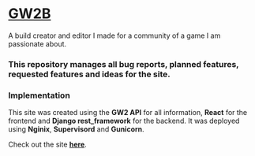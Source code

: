 # [GW2B](https://gw2b.wilsonmacleod.com/)

A build creator and editor I made for a community of a game I am passionate about.

### This repository manages all bug reports, planned features, requested features and ideas for the site.

### Implementation

This site was created using the **GW2 API** for all information, **React** for the frontend and **Django rest_framework** for the backend. It was deployed using **Nginix**, **Supervisord** and **Gunicorn**.

Check out the site [**here**](https://gw2b.wilsonmacleod.com/).
